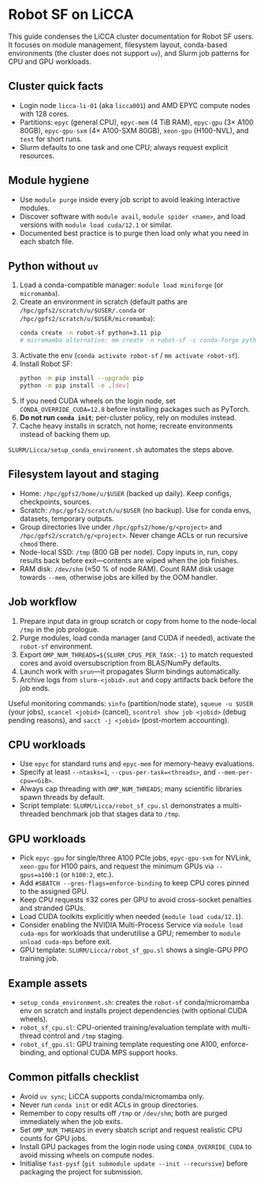 # Robot SF on LiCCA

This guide condenses the LiCCA cluster documentation for Robot SF users. It focuses on
module management, filesystem layout, conda-based environments (the cluster does not
support `uv`), and Slurm job patterns for CPU and GPU workloads.

## Cluster quick facts
- Login node `licca-li-01` (aka `licca001`) and AMD EPYC compute nodes with 128 cores.
- Partitions: `epyc` (general CPU), `epyc-mem` (4 TiB RAM), `epyc-gpu` (3× A100 80GB),
  `epyc-gpu-sxm` (4× A100-SXM 80GB), `xeon-gpu` (H100-NVL), and `test` for short runs.
- Slurm defaults to one task and one CPU; always request explicit resources.

## Module hygiene
- Use `module purge` inside every job script to avoid leaking interactive modules.
- Discover software with `module avail`, `module spider <name>`, and load versions with
  `module load cuda/12.1` or similar.
- Documented best practice is to purge then load only what you need in each sbatch file.

## Python without `uv`
1. Load a conda-compatible manager: `module load miniforge` (or `micromamba`).
2. Create an environment in scratch (default paths are `/hpc/gpfs2/scratch/u/$USER/.conda`
   or `/hpc/gpfs2/scratch/u/$USER/micromamba`):
   ```bash
   conda create -n robot-sf python=3.11 pip
   # micromamba alternative: mm create -n robot-sf -c conda-forge python=3.11 pip
   ```
3. Activate the env (`conda activate robot-sf` / `mm activate robot-sf`).
4. Install Robot SF:
   ```bash
   python -m pip install --upgrade pip
   python -m pip install -e .[dev]
   ```
5. If you need CUDA wheels on the login node, set
   `CONDA_OVERRIDE_CUDA=12.8` before installing packages such as PyTorch.
6. **Do not run `conda init`**; per-cluster policy, rely on modules instead.
7. Cache heavy installs in scratch, not home; recreate environments instead of backing
   them up.

`SLURM/Licca/setup_conda_environment.sh` automates the steps above.

## Filesystem layout and staging
- Home: `/hpc/gpfs2/home/u/$USER` (backed up daily). Keep configs, checkpoints, sources.
- Scratch: `/hpc/gpfs2/scratch/u/$USER` (no backup). Use for conda envs, datasets,
  temporary outputs.
- Group directories live under `/hpc/gpfs2/home/g/<project>` and `/hpc/gpfs2/scratch/g/<project>`.
  Never change ACLs or run recursive `chmod` there.
- Node-local SSD: `/tmp` (800 GB per node). Copy inputs in, run, copy results back before
  exit—contents are wiped when the job finishes.
- RAM disk: `/dev/shm` (≈50 % of node RAM). Count RAM disk usage towards `--mem`, otherwise
  jobs are killed by the OOM handler.

## Job workflow
1. Prepare input data in group scratch or copy from home to the node-local `/tmp` in the
   job prologue.
2. Purge modules, load conda manager (and CUDA if needed), activate the `robot-sf`
   environment.
3. Export `OMP_NUM_THREADS=${SLURM_CPUS_PER_TASK:-1}` to match requested cores and avoid
   oversubscription from BLAS/NumPy defaults.
4. Launch work with `srun`—it propagates Slurm bindings automatically.
5. Archive logs from `slurm-<jobid>.out` and copy artifacts back before the job ends.

Useful monitoring commands: `sinfo` (partition/node state), `squeue -u $USER` (your jobs),
`scancel <jobid>` (cancel), `scontrol show job <jobid>` (debug pending reasons), and
`sacct -j <jobid>` (post-mortem accounting).

## CPU workloads
- Use `epyc` for standard runs and `epyc-mem` for memory-heavy evaluations.
- Specify at least `--ntasks=1`, `--cpus-per-task=<threads>`, and `--mem-per-cpu=<GiB>`.
- Always cap threading with `OMP_NUM_THREADS`; many scientific libraries spawn threads by
  default.
- Script template: `SLURM/Licca/robot_sf_cpu.sl` demonstrates a multi-threaded benchmark
  job that stages data to `/tmp`.

## GPU workloads
- Pick `epyc-gpu` for single/three A100 PCIe jobs, `epyc-gpu-sxm` for NVLink, `xeon-gpu`
  for H100 pairs, and request the minimum GPUs via `--gpus=a100:1` (or `h100:2`, etc.).
- Add `#SBATCH --gres-flags=enforce-binding` to keep CPU cores pinned to the assigned GPU.
- Keep CPU requests ≤32 cores per GPU to avoid cross-socket penalties and stranded GPUs.
- Load CUDA toolkits explicitly when needed (`module load cuda/12.1`).
- Consider enabling the NVIDIA Multi-Process Service via `module load cuda-mps` for
  workloads that underutilise a GPU; remember to `module unload cuda-mps` before exit.
- GPU template: `SLURM/Licca/robot_sf_gpu.sl` shows a single-GPU PPO training job.

## Example assets
- `setup_conda_environment.sh`: creates the `robot-sf` conda/micromamba env on scratch and
  installs project dependencies (with optional CUDA wheels).
- `robot_sf_cpu.sl`: CPU-oriented training/evaluation template with multi-thread control and
  `/tmp` staging.
- `robot_sf_gpu.sl`: GPU training template requesting one A100, enforce-binding, and optional
  CUDA MPS support hooks.

## Common pitfalls checklist
- Avoid `uv sync`; LiCCA supports conda/micromamba only.
- Never run `conda init` or edit ACLs in group directories.
- Remember to copy results off `/tmp` or `/dev/shm`; both are purged immediately when the
  job exits.
- Set `OMP_NUM_THREADS` in every sbatch script and request realistic CPU counts for GPU jobs.
- Install GPU packages from the login node using `CONDA_OVERRIDE_CUDA` to avoid missing
  wheels on compute nodes.
- Initialise `fast-pysf` (`git submodule update --init --recursive`) before packaging the
  project for submission.

